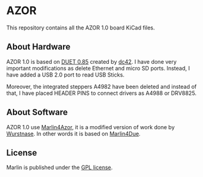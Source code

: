 # AZOR
This repository contains all the AZOR 1.0 board KiCad files.  

## About Hardware 

AZOR 1.0 is based on [DUET 0.85](http://reprap.org/wiki/Duet#Drive_numbers) created by [dc42](https://github.com/dc42). I have done very important modifications as delete Ethernet and micro SD ports. Instead, I have added a USB 2.0 port to read USB Sticks. 

Moreover, the integrated steppers A4982 have been deleted and instead of that, I have placed HEADER PINS to connect drivers as A4988 or DRV8825. 

## About Software 

AZOR 1.0 use [Marlin4Azor](https://github.com/didix21/Marlin4AZOR), it is a modified version of work  done by [Wurstnase](https://github.com/Wurstnase). In other words it is based on [Marlin4Due](https://github.com/Wurstnase/Marlin4Due).

## License

Marlin is published under the [GPL license](LICENSE).




